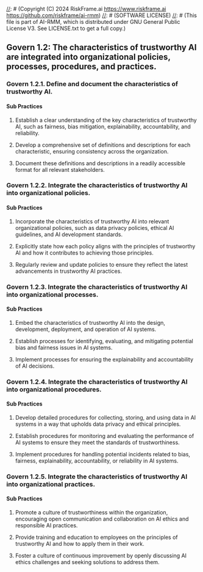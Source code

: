 [//]: # (COPYRIGHT)
[//]: # (RiskFrame.ai - AI Risk Management and Resilience Framework)
[//]: # (Copyright (C) 2024 RiskFrame.ai https://www.riskframe.ai https://github.com/riskframe/ai-rmm)
[//]: # (SOFTWARE LICENSE)
[//]: # (This file is part of AI-RMM, which is distributed under GNU General Public License V3. See LICENSE.txt to get a full copy.)
    
## Govern 1.2: The characteristics of trustworthy AI are integrated into organizational policies, processes, procedures, and practices.

### Govern 1.2.1. Define and document the characteristics of trustworthy AI.

#### Sub Practices

1. Establish a clear understanding of the key characteristics of trustworthy AI, such as fairness, bias mitigation, explainability, accountability, and reliability.

2. Develop a comprehensive set of definitions and descriptions for each characteristic, ensuring consistency across the organization.

3. Document these definitions and descriptions in a readily accessible format for all relevant stakeholders.

### Govern 1.2.2. Integrate the characteristics of trustworthy AI into organizational policies.

#### Sub Practices

1. Incorporate the characteristics of trustworthy AI into relevant organizational policies, such as data privacy policies, ethical AI guidelines, and AI development standards.

2. Explicitly state how each policy aligns with the principles of trustworthy AI and how it contributes to achieving those principles.

3. Regularly review and update policies to ensure they reflect the latest advancements in trustworthy AI practices.

### Govern 1.2.3. Integrate the characteristics of trustworthy AI into organizational processes.

#### Sub Practices

1. Embed the characteristics of trustworthy AI into the design, development, deployment, and operation of AI systems.

2. Establish processes for identifying, evaluating, and mitigating potential bias and fairness issues in AI systems.

3. Implement processes for ensuring the explainability and accountability of AI decisions.

### Govern 1.2.4. Integrate the characteristics of trustworthy AI into organizational procedures.

#### Sub Practices

1. Develop detailed procedures for collecting, storing, and using data in AI systems in a way that upholds data privacy and ethical principles.

2. Establish procedures for monitoring and evaluating the performance of AI systems to ensure they meet the standards of trustworthiness.

3. Implement procedures for handling potential incidents related to bias, fairness, explainability, accountability, or reliability in AI systems.

### Govern 1.2.5. Integrate the characteristics of trustworthy AI into organizational practices.

#### Sub Practices

1. Promote a culture of trustworthiness within the organization, encouraging open communication and collaboration on AI ethics and responsible AI practices.

2. Provide training and education to employees on the principles of trustworthy AI and how to apply them in their work.

3. Foster a culture of continuous improvement by openly discussing AI ethics challenges and seeking solutions to address them.

